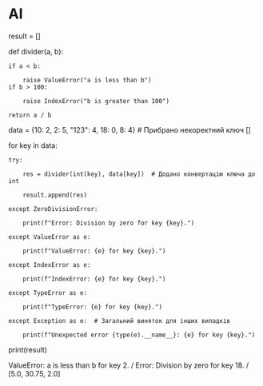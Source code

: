 # AI

result = []


def divider(a, b):

    if a < b:
    
        raise ValueError("a is less than b")
    if b > 100:

        raise IndexError("b is greater than 100")
        
    return a / b

data = {10: 2, 2: 5, "123": 4, 18: 0, 8: 4}  # Прибрано некоректний ключ []

for key in data:

    try:
    
        res = divider(int(key), data[key])  # Додано конвертацію ключа до int
        
        result.append(res)
        
    except ZeroDivisionError:
    
        print(f"Error: Division by zero for key {key}.")
        
    except ValueError as e:
    
        print(f"ValueError: {e} for key {key}.")
        
    except IndexError as e:
    
        print(f"IndexError: {e} for key {key}.")
        
    except TypeError as e:
    
        print(f"TypeError: {e} for key {key}.")
        
    except Exception as e:  # Загальний виняток для інших випадків
    
        print(f"Unexpected error {type(e).__name__}: {e} for key {key}.")

print(result)


ValueError: a is less than b for key 2. / 
Error: Division by zero for key 18. / 
[5.0, 30.75, 2.0]
